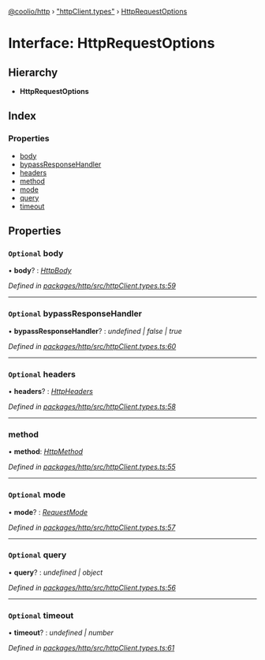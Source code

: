 [@coolio/http](../README.md) › ["httpClient.types"](../modules/_httpclient_types_.md) › [HttpRequestOptions](_httpclient_types_.httprequestoptions.md)

# Interface: HttpRequestOptions

## Hierarchy

* **HttpRequestOptions**

## Index

### Properties

* [body](_httpclient_types_.httprequestoptions.md#optional-body)
* [bypassResponseHandler](_httpclient_types_.httprequestoptions.md#optional-bypassresponsehandler)
* [headers](_httpclient_types_.httprequestoptions.md#optional-headers)
* [method](_httpclient_types_.httprequestoptions.md#method)
* [mode](_httpclient_types_.httprequestoptions.md#optional-mode)
* [query](_httpclient_types_.httprequestoptions.md#optional-query)
* [timeout](_httpclient_types_.httprequestoptions.md#optional-timeout)

## Properties

### `Optional` body

• **body**? : *[HttpBody](../modules/_httpclient_types_.md#httpbody)*

*Defined in [packages/http/src/httpClient.types.ts:59](https://github.com/headline-1/coolio/blob/32658f8/packages/http/src/httpClient.types.ts#L59)*

___

### `Optional` bypassResponseHandler

• **bypassResponseHandler**? : *undefined | false | true*

*Defined in [packages/http/src/httpClient.types.ts:60](https://github.com/headline-1/coolio/blob/32658f8/packages/http/src/httpClient.types.ts#L60)*

___

### `Optional` headers

• **headers**? : *[HttpHeaders](../modules/_httpclient_types_.md#httpheaders)*

*Defined in [packages/http/src/httpClient.types.ts:58](https://github.com/headline-1/coolio/blob/32658f8/packages/http/src/httpClient.types.ts#L58)*

___

###  method

• **method**: *[HttpMethod](../enums/_httpclient_types_.httpmethod.md)*

*Defined in [packages/http/src/httpClient.types.ts:55](https://github.com/headline-1/coolio/blob/32658f8/packages/http/src/httpClient.types.ts#L55)*

___

### `Optional` mode

• **mode**? : *[RequestMode](../modules/_httpclient_types_.md#requestmode)*

*Defined in [packages/http/src/httpClient.types.ts:57](https://github.com/headline-1/coolio/blob/32658f8/packages/http/src/httpClient.types.ts#L57)*

___

### `Optional` query

• **query**? : *undefined | object*

*Defined in [packages/http/src/httpClient.types.ts:56](https://github.com/headline-1/coolio/blob/32658f8/packages/http/src/httpClient.types.ts#L56)*

___

### `Optional` timeout

• **timeout**? : *undefined | number*

*Defined in [packages/http/src/httpClient.types.ts:61](https://github.com/headline-1/coolio/blob/32658f8/packages/http/src/httpClient.types.ts#L61)*
